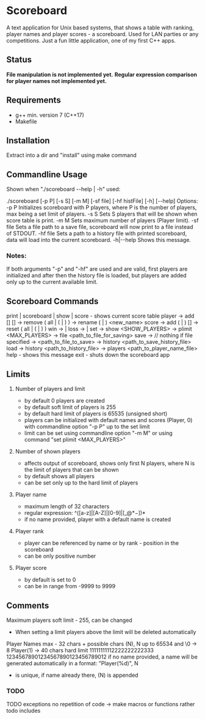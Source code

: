 # Scoreboard

A text application for Unix based systems, that shows a table with ranking, 
player names and player scores - a scoreboard. 
Used for LAN parties or any competitions.
Just a fun little application, one of my first C++ apps.

## Status
 **File manipulation is not implemented yet.**
 **Regular expression comparison for player names not implemented yet.**

## Requirements
* g++ min. version 7 (C++17)
* Makefile

## Installation
Extract into a dir and "install" using make command

## Commandline Usage

Shown when "./scoreboard --help | -h" used:

./scoreboard [-p P] [-s S] [-m M] [-sf file] [-hf histFile] [-h] [--help]
Options:
 -p P		Initializes scoreboard with P players, where P is the number of 
 			players, max being a set limit of players.
 -s S		Sets S players that will be shown when score table is print.
 -m M		Sets maximum number of players (Player limit).
 -sf file 	Sets a file path to a save file, scoreboard will now print to 
 			a file instead of STDOUT.
 -hf file	Sets a path to a history file with printed scoreboard, data
 			will load into the current scoreboard.
 -h|--help	Shows this message.

### Notes:
 If both arguments "-p" and "-hf" are used and are valid, first players
 are initialized and after then the history file is loaded, but players
 are added only up to the current available limit.

## Scoreboard Commands

print | scoreboard | show | score	- shows current score table
player 	-> add [<name>] [<score>]
		-> remove ( all | (<name> | <rank>) )
		-> rename (<name> | <rank>) <new_name>
score	-> add (<name> | <rank>) [<number>]
		-> reset ( all | (<name> | <rank>) )
win		-> <name> | <rank>
loss	-> <name> | <rank>
set		-> show <SHOW_PLAYERS>
		-> plimit <MAX_PLAYERS>
		-> file <path_to_file_for_saving>
save	-> // nothing if file specified
		-> <path_to_file_to_save>
		-> history <path_to_save_history_file>
load	-> history <path_to_history_file>
		-> players <path_to_player_name_file>
help	- shows this message
exit	- shuts down the scoreboard app


## Limits
1. Number of players and limit
	- by default 0 players are created
	- by default soft limit of players is 255
	- by default hard limit of players is 65535 (unsigned short)
	- players can be initialized with default names and scores (Player, 0)
		with commandline option "-p P" up to the set limit
	- limit can be set using commandline option "-m M" or using 
		command "set plimit <MAX_PLAYERS>"

2. Number of shown players
	- affects output of scoreboard, shows only first N players, where N
		is the limit of players that can be shown
	- by default shows all players
	- can be set only up to the hard limit of players

3. Player name
	- maximum length of 32 characters
	- regular expression: ^([a-z]|[A-Z]|[0-9]|[_@$*-])*$
	- if no name provided, player with a default name is created

4. Player rank
	- player can be referenced by name or by rank - position in the 
		scoreboard
	- can be only positive number

4. Player score
	- by default is set to 0
	- can be in range from -9999 to 9999 


## Comments

Maximum players
soft limit - 255, can be changed
- When setting a limit players above the limit will be deleted automatically

Player Names
max - 32 chars + possible chars (N), N up to 65534 and \0 -> 8
Player(1) -> 40 chars hard limit
		 11111111112222222222333
12345678901234567890123456789012
if no name provided, a name will be generated automatically in a format:
	"Player(%d)", N
- is unique, if name already there, (N) is appended

### TODO 
TODO exceptions
no repetition of code -> make macros or functions rather
todo includes
